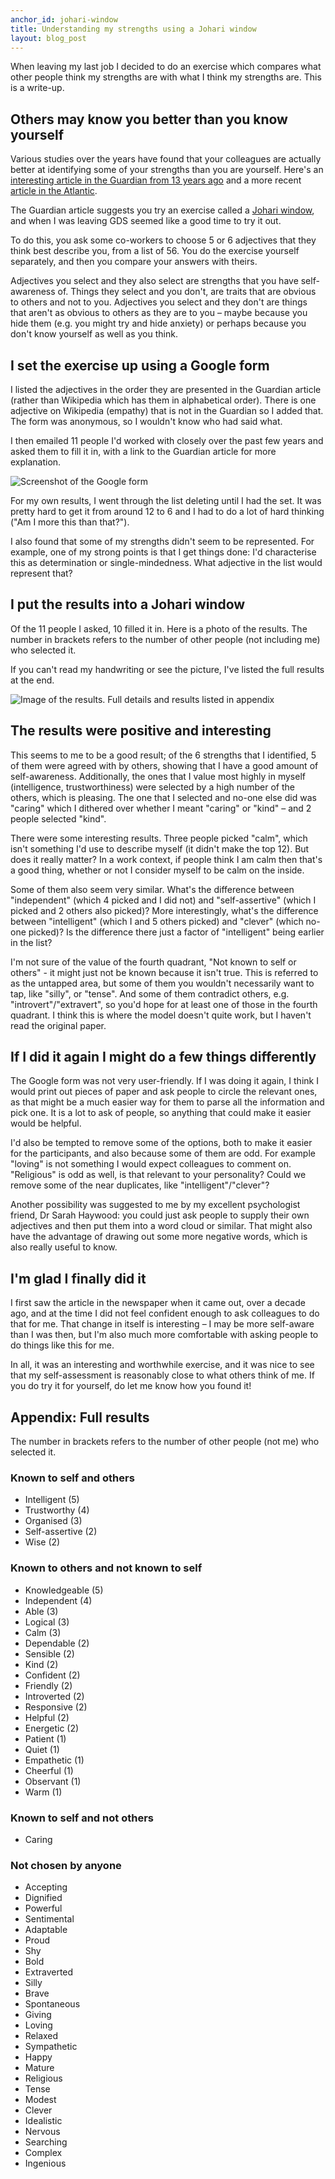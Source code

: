 ```yaml
---
anchor_id: johari-window
title: Understanding my strengths using a Johari window
layout: blog_post
---
```


When leaving my last job I decided to do an exercise which compares what other people think my strengths are with what I think my strengths are. This is a write-up.

## Others may know you better than you know yourself

Various studies over the years have found that your colleagues are actually better at identifying some of your strengths than you are yourself. Here's an [interesting article in the Guardian from 13 years ago](https://www.theguardian.com/money/2005/dec/03/workandcareers.careers) and a more recent [article in the Atlantic](https://www.theatlantic.com/health/archive/2018/03/you-dont-know-yourself-as-well-as-you-think-you-do/554612/).

The Guardian article suggests you try an exercise called a [Johari window](https://en.wikipedia.org/wiki/Johari_window), and when I was leaving GDS seemed like a good time to try it out.

To do this, you ask some co-workers to choose 5 or 6 adjectives that they think best describe you, from a list of 56. You do the exercise yourself separately, and then you compare your answers with theirs.

Adjectives you select and they also select are strengths that you have self-awareness of. Things they select and you don't, are traits that are obvious to others and not to you. Adjectives you select and they don't are things that aren't as obvious to others as they are to you – maybe because you hide them (e.g. you might try and hide anxiety) or perhaps because you don't know yourself as well as you think.

## I set the exercise up using a Google form

I listed the adjectives in the order they are presented in the Guardian article (rather than Wikipedia which has them in alphabetical order). There is one adjective on Wikipedia (empathy) that is not in the Guardian so I added that. The form was anonymous, so I wouldn't know who had said what.

I then emailed 11 people I'd worked with closely over the past few years and asked them to fill it in, with a link to the Guardian article for more explanation.

![Screenshot of the Google form](/img/johari_google_form.png)

For my own results, I went through the list deleting until I had the set. It was pretty hard to get it from around 12 to 6 and I had to do a lot of hard thinking ("Am I more this than that?").

I also found that some of my strengths didn't seem to be represented. For example, one of my strong points is that I get things done: I'd characterise this as  determination or single-mindedness. What adjective in the list would represent that?

## I put the results into a Johari window

Of the 11 people I asked, 10 filled it in. Here is a photo of the results. The number in brackets refers to the number of other people (not including me) who selected it.

If you can't read my handwriting or see the picture, I've listed the full results at the end.

![Image of the results. Full details and results listed in appendix](/img/johari_results.png)

## The results were positive and interesting

This seems to me to be a good result; of the 6 strengths that I identified, 5 of them were agreed with by others, showing that I have a good amount of self-awareness. Additionally, the ones that I value most highly in myself (intelligence, trustworthiness) were selected by a high number of the others, which is pleasing. The one that I selected and no-one else did was "caring" which I dithered over whether I meant "caring" or "kind" – and 2 people selected "kind".

There were some interesting results. Three people picked "calm", which isn't something I'd use to describe myself (it didn't make the top 12). But does it really matter? In a work context, if people think I am calm then that's a good thing, whether or not I consider myself to be calm on the inside.

Some of them also seem very similar. What's the difference between "independent" (which 4 picked and I did not) and "self-assertive" (which I picked and 2 others also picked)? More interestingly, what's the difference between "intelligent" (which I and 5 others picked) and "clever" (which no-one picked)? Is the difference there just a factor of "intelligent" being earlier in the list?

I'm not sure of the value of the fourth quadrant, "Not known to self or others" - it might just not be known because it isn't true. This is referred to as the untapped area, but some of them you wouldn't necessarily want to tap, like "silly", or "tense". And some of them contradict others, e.g. "introvert"/"extravert", so you'd hope for at least one of those in the fourth quadrant. I think this is where the model doesn't quite work, but I haven't read the original paper.

## If I did it again I might do a few things differently

The Google form was not very user-friendly. If I was doing it again, I think I would print out pieces of paper and ask people to circle the relevant ones, as that might be a much easier way for them to parse all the information and pick one. It is a lot to ask of people, so anything that could make it easier would be helpful.

I'd also be tempted to remove some of the options, both to make it easier for the participants, and also because some of them are odd. For example "loving" is not something I would expect colleagues to comment on. "Religious" is odd as well, is that relevant to your personality? Could we remove some of the near duplicates, like "intelligent"/"clever"?

Another possibility was suggested to me by my excellent psychologist friend, Dr Sarah Haywood: you could just ask people to supply their own adjectives and then put them into a word cloud or similar. That might also have the advantage of drawing out some more negative words, which is also really useful to know.

## I'm glad I finally did it

I first saw the article in the newspaper when it came out, over a decade ago, and at the time I did not feel confident enough to ask colleagues to do that for me. That change in itself is interesting – I may be more self-aware than I was then, but I'm also much more comfortable with asking people to do things like this for me.

In all, it was an interesting and worthwhile exercise, and it was nice to see that my self-assessment is reasonably close to what others think of me. If you do try it for yourself, do let me know how you found it!

## Appendix: Full results

The number in brackets refers to the number of other people (not me) who selected it.

### Known to self and others

- Intelligent (5)
- Trustworthy (4)
- Organised (3)
- Self-assertive (2)
- Wise (2)

### Known to others and not known to self

- Knowledgeable (5)
- Independent (4)
- Able (3)
- Logical (3)
- Calm (3)
- Dependable (2)
- Sensible (2)
- Kind (2)
- Confident (2)
- Friendly (2)
- Introverted (2)
- Responsive (2)
- Helpful (2)
- Energetic (2)
- Patient (1)
- Quiet (1)
- Empathetic (1)
- Cheerful (1)
- Observant (1)
- Warm (1)

### Known to self and not others

- Caring

### Not chosen by anyone

- Accepting
- Dignified
- Powerful
- Sentimental
- Adaptable
- Proud
- Shy
- Bold
- Extraverted
- Silly
- Brave
- Spontaneous
- Giving
- Loving
- Relaxed
- Sympathetic
- Happy
- Mature
- Religious
- Tense
- Modest
- Clever
- Idealistic
- Nervous
- Searching
- Complex
- Ingenious
